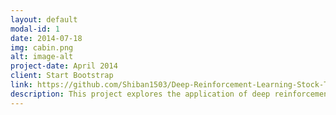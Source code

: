 ```yaml
---
layout: default
modal-id: 1
date: 2014-07-18
img: cabin.png
alt: image-alt
project-date: April 2014
client: Start Bootstrap
link: https://github.com/Shiban1503/Deep-Reinforcement-Learning-Stock-Trading
description: This project explores the application of deep reinforcement learning (DRL) for stock trading. By integrating multiple data sources like raw stock prices, technical indicators, and candlestick charts, the model aims to create a dynamic and adaptive trading strategy.
---
```

